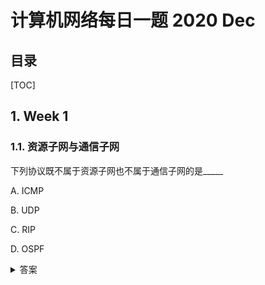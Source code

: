 计算机网络每日一题 2020 Dec
===

目录
---

[TOC]

## 1. Week 1

### 1.1. 资源子网与通信子网

下列协议既不属于资源子网也不属于通信子网的是_____

A. ICMP

B. UDP

C. RIP  

D. OSPF

<details>
<summary>答案</summary>
答案：B<br>
OSI参考模型低三层统称为通信子网，它是为了联网而附加的通信设备，完成数据的传输功能。高三层统称为资源子网，它相当于计算机系统，完成数据的处理等功能。传输层既不属于通信子网也不属于资源子网，本题故选择传输层协议即可，RIP是应用层协议，OSPF是网络层协议，ICMP是网络层协议。
</details>
